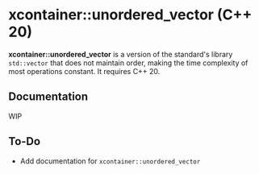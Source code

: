 # xcontainer::unordered_vector (C++ 20)

**xcontainer::unordered_vector** is a version of the standard's library `std::vector` that does not maintain order, making the time complexity of most operations constant. It requires C++ 20.

## Documentation

WIP

## To-Do

- Add documentation for `xcontainer::unordered_vector`